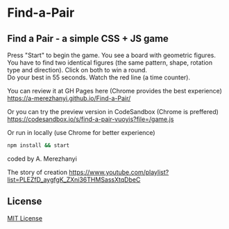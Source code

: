 # Find-a-Pair

## Find a Pair - a simple CSS + JS game

Press "Start" to begin the game. You see a board with geometric figures.<br>
You have to find two identical figures (the same pattern, shape, rotation type and direction). Click on both to win a round.<br>
Do your best in 55 seconds. Watch the red line (a time counter).

You can review it at GH Pages here (Chrome provides the best experience) https://a-merezhanyi.github.io/Find-a-Pair/

Or you can try the preview version in CodeSandbox (Chrome is preffered) https://codesandbox.io/s/find-a-pair-vuoyis?file=/game.js

Or run in locally (use Chrome for better experience)

```bash
npm install && start
```

coded by A. Merezhanyi

The story of creation https://www.youtube.com/playlist?list=PLEZfD_aygfgK_ZXni36THMSassXtqDbeC

## License

[MIT License](LICENSE.md)

